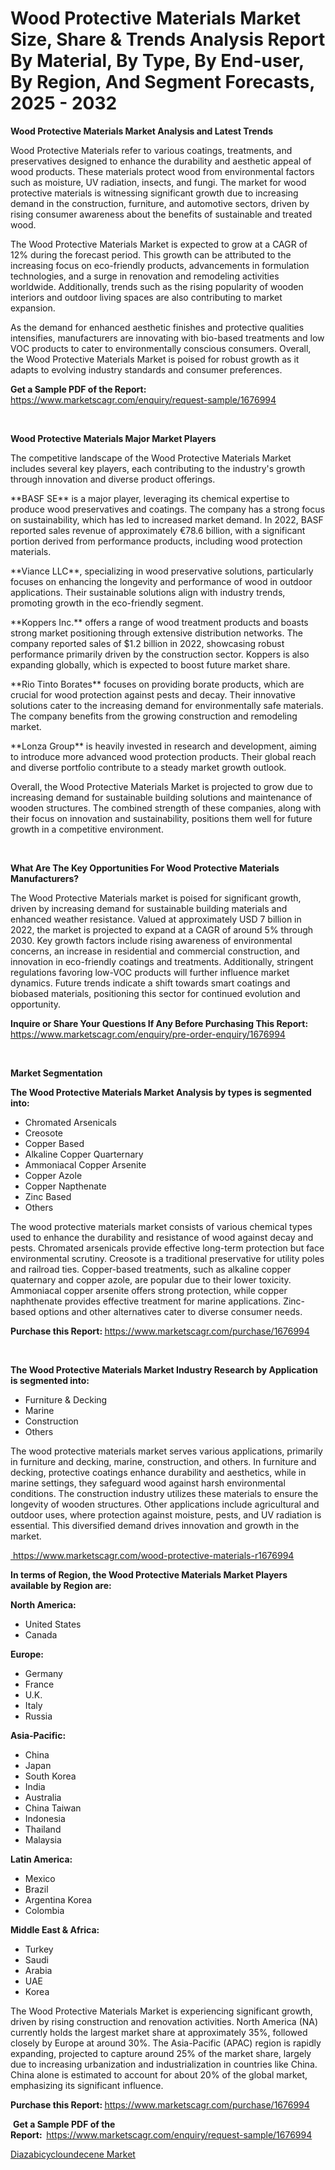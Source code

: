 <p><h1>Wood Protective Materials Market Size, Share & Trends Analysis Report By Material, By Type, By End-user, By Region, And Segment Forecasts, 2025 - 2032</h1></p><p><strong>Wood Protective Materials Market Analysis and Latest Trends</strong></p>
<p><p>Wood Protective Materials refer to various coatings, treatments, and preservatives designed to enhance the durability and aesthetic appeal of wood products. These materials protect wood from environmental factors such as moisture, UV radiation, insects, and fungi. The market for wood protective materials is witnessing significant growth due to increasing demand in the construction, furniture, and automotive sectors, driven by rising consumer awareness about the benefits of sustainable and treated wood.</p><p>The Wood Protective Materials Market is expected to grow at a CAGR of 12% during the forecast period. This growth can be attributed to the increasing focus on eco-friendly products, advancements in formulation technologies, and a surge in renovation and remodeling activities worldwide. Additionally, trends such as the rising popularity of wooden interiors and outdoor living spaces are also contributing to market expansion. </p><p>As the demand for enhanced aesthetic finishes and protective qualities intensifies, manufacturers are innovating with bio-based treatments and low VOC products to cater to environmentally conscious consumers. Overall, the Wood Protective Materials Market is poised for robust growth as it adapts to evolving industry standards and consumer preferences.</p></p>
<p><strong>Get a Sample PDF of the Report:&nbsp;</strong> <a href="https://www.marketscagr.com/enquiry/request-sample/1676994?utm_campaign=3201&utm_medium=2&utm_source=Github&utm_content=ia&utm_term=24032025&utm_id=wood-protective-materials">https://www.marketscagr.com/enquiry/request-sample/1676994</a></p>
<p>&nbsp;</p>
<p><strong>Wood Protective Materials Major Market Players</strong></p>
<p><p>The competitive landscape of the Wood Protective Materials Market includes several key players, each contributing to the industry's growth through innovation and diverse product offerings.</p><p>**BASF SE** is a major player, leveraging its chemical expertise to produce wood preservatives and coatings. The company has a strong focus on sustainability, which has led to increased market demand. In 2022, BASF reported sales revenue of approximately €78.6 billion, with a significant portion derived from performance products, including wood protection materials.</p><p>**Viance LLC**, specializing in wood preservative solutions, particularly focuses on enhancing the longevity and performance of wood in outdoor applications. Their sustainable solutions align with industry trends, promoting growth in the eco-friendly segment. </p><p>**Koppers Inc.** offers a range of wood treatment products and boasts strong market positioning through extensive distribution networks. The company reported sales of $1.2 billion in 2022, showcasing robust performance primarily driven by the construction sector. Koppers is also expanding globally, which is expected to boost future market share.</p><p>**Rio Tinto Borates** focuses on providing borate products, which are crucial for wood protection against pests and decay. Their innovative solutions cater to the increasing demand for environmentally safe materials. The company benefits from the growing construction and remodeling market.</p><p>**Lonza Group** is heavily invested in research and development, aiming to introduce more advanced wood protection products. Their global reach and diverse portfolio contribute to a steady market growth outlook.</p><p>Overall, the Wood Protective Materials Market is projected to grow due to increasing demand for sustainable building solutions and maintenance of wooden structures. The combined strength of these companies, along with their focus on innovation and sustainability, positions them well for future growth in a competitive environment.</p></p>
<p>&nbsp;</p>
<p><strong>What Are The Key Opportunities For Wood Protective Materials Manufacturers?</strong></p>
<p><p>The Wood Protective Materials market is poised for significant growth, driven by increasing demand for sustainable building materials and enhanced weather resistance. Valued at approximately USD 7 billion in 2022, the market is projected to expand at a CAGR of around 5% through 2030. Key growth factors include rising awareness of environmental concerns, an increase in residential and commercial construction, and innovation in eco-friendly coatings and treatments. Additionally, stringent regulations favoring low-VOC products will further influence market dynamics. Future trends indicate a shift towards smart coatings and biobased materials, positioning this sector for continued evolution and opportunity.</p></p>
<p><strong>Inquire or Share Your Questions If Any Before Purchasing This Report:</strong> <a href="https://www.marketscagr.com/enquiry/pre-order-enquiry/1676994?utm_campaign=3201&utm_medium=2&utm_source=Github&utm_content=ia&utm_term=24032025&utm_id=wood-protective-materials">https://www.marketscagr.com/enquiry/pre-order-enquiry/1676994</a></p>
<p>&nbsp;</p>
<p><strong>Market Segmentation</strong></p>
<p><strong>The Wood Protective Materials Market Analysis by types is segmented into:</strong></p>
<p><ul><li>Chromated Arsenicals</li><li>Creosote</li><li>Copper Based</li><li>Alkaline Copper Quarternary</li><li>Ammoniacal Copper Arsenite</li><li>Copper Azole</li><li>Copper Napthenate</li><li>Zinc Based</li><li>Others</li></ul></p>
<p><p>The wood protective materials market consists of various chemical types used to enhance the durability and resistance of wood against decay and pests. Chromated arsenicals provide effective long-term protection but face environmental scrutiny. Creosote is a traditional preservative for utility poles and railroad ties. Copper-based treatments, such as alkaline copper quaternary and copper azole, are popular due to their lower toxicity. Ammoniacal copper arsenite offers strong protection, while copper naphthenate provides effective treatment for marine applications. Zinc-based options and other alternatives cater to diverse consumer needs.</p></p>
<p><strong>Purchase this Report:&nbsp;</strong><a href="https://www.marketscagr.com/purchase/1676994?utm_campaign=3201&utm_medium=2&utm_source=Github&utm_content=ia&utm_term=24032025&utm_id=wood-protective-materials">https://www.marketscagr.com/purchase/1676994</a></p>
<p>&nbsp;</p>
<p><strong>The Wood Protective Materials Market Industry Research by Application is segmented into:</strong></p>
<p><ul><li>Furniture & Decking</li><li>Marine</li><li>Construction</li><li>Others</li></ul></p>
<p><p>The wood protective materials market serves various applications, primarily in furniture and decking, marine, construction, and others. In furniture and decking, protective coatings enhance durability and aesthetics, while in marine settings, they safeguard wood against harsh environmental conditions. The construction industry utilizes these materials to ensure the longevity of wooden structures. Other applications include agricultural and outdoor uses, where protection against moisture, pests, and UV radiation is essential. This diversified demand drives innovation and growth in the market.</p></p>
<p><a href="https://www.marketscagr.com/wood-protective-materials-r1676994?utm_campaign=3201&utm_medium=2&utm_source=Github&utm_content=ia&utm_term=24032025&utm_id=wood-protective-materials">&nbsp;https://www.marketscagr.com/wood-protective-materials-r1676994</a></p>
<p><strong>In terms of Region, the Wood Protective Materials Market Players available by Region are:</strong></p>
<p>
    <p> <strong> North America: </strong>
        <ul>
            <li>United States</li>
            <li>Canada</li>
        </ul>
        </p> 
    <p> <strong> Europe: </strong>
        <ul>
            <li>Germany</li>
            <li>France</li>
            <li>U.K.</li>
            <li>Italy</li>
            <li>Russia</li>
        </ul>
        </p> 
    <p> <strong> Asia-Pacific: </strong>
        <ul>
            <li>China</li>
            <li>Japan</li>
            <li>South Korea</li>
            <li>India</li>
            <li>Australia</li>
            <li>China Taiwan</li>
            <li>Indonesia</li>
            <li>Thailand</li>
            <li>Malaysia</li>
        </ul>
        </p> 
    <p> <strong> Latin America: </strong>
        <ul>
            <li>Mexico</li>
            <li>Brazil</li>
            <li>Argentina Korea</li>
            <li>Colombia</li>
        </ul>
        </p> 
    <p> <strong> Middle East & Africa: </strong>
        <ul>
            <li>Turkey</li>
            <li>Saudi</li>
            <li>Arabia</li>
            <li>UAE</li>
            <li>Korea</li>
        </ul>
    </p>
    </p>
<p><p>The Wood Protective Materials Market is experiencing significant growth, driven by rising construction and renovation activities. North America (NA) currently holds the largest market share at approximately 35%, followed closely by Europe at around 30%. The Asia-Pacific (APAC) region is rapidly expanding, projected to capture around 25% of the market share, largely due to increasing urbanization and industrialization in countries like China. China alone is estimated to account for about 20% of the global market, emphasizing its significant influence.</p></p>
<p><strong>Purchase this Report: </strong><a href="https://www.marketscagr.com/purchase/1676994?utm_campaign=3201&utm_medium=2&utm_source=Github&utm_content=ia&utm_term=24032025&utm_id=wood-protective-materials">https://www.marketscagr.com/purchase/1676994</a></p>
<p>&nbsp;<strong>Get a Sample PDF of the Report:&nbsp;&nbsp;</strong><a href="https://www.marketscagr.com/enquiry/request-sample/1676994?utm_campaign=3201&utm_medium=2&utm_source=Github&utm_content=ia&utm_term=24032025&utm_id=wood-protective-materials">https://www.marketscagr.com/enquiry/request-sample/1676994</a></p>
<p><strong></strong></p>
<p><p><a href="https://github.com/vigoseiler/Market-Research-Report-List-1/blob/main/diazabicycloundecene-market.md?utm_campaign=3201&utm_medium=2&utm_source=Github&utm_content=ia&utm_term=24032025&utm_id=wood-protective-materials">Diazabicycloundecene Market</a></p></p>